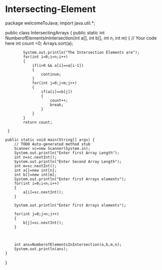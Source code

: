 # Intersecting-Element
package welcomeToJava;
import java.util.*;

public class IntersectingArrays {
	 public static int NumberofElementsInIntersection(int a[], int b[], int n, int m) {
	        // Your code here
	        int count =0;
	        Arrays.sort(a);
	        
	        System.out.println("The Intersection Elements are");
	        for(int i=0;i<n;i++)
	        {
	            if(i>0 && a[i]==a[i-1])
	            {
	                continue;
	            }
	            for(int j=0;j<m;j++)
	            {
	                if(a[i]==b[j])
	                {
	                    count++;
	                    break;
	                }
	            }
	        }
	        return count;
	        
	 }

	public static void main(String[] args) {
		// TODO Auto-generated method stub
		Scanner sc=new Scanner(System.in);
		System.out.println("Enter first Array Length");
		int n=sc.nextInt();
		System.out.println("Enter Second Array Length");
		int m=sc.nextInt();
		int a[]=new int[n];
		int b[]=new int[m];
		System.out.println("Enter first Arrays elements");
		for(int i=0;i<n;i++)
		{
			a[i]=sc.nextInt();
		}

		System.out.println("Enter first Arrays elements");
		
		for(int j=0;j<n;j++)
		{
			b[j]=sc.nextInt();
		}
		
		 	 
		
		int ans=NumberofElementsInIntersection(a,b,m,n);
		System.out.println(ans);
	}

}
